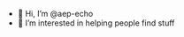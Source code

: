 - 👋 Hi, I’m @aep-echo
- 👀 I’m interested in helping people find stuff

<!---
aep-echo/aep-echo is a ✨ special ✨ repository because its `README.md` (this file) appears on your GitHub profile.
You can click the Preview link to take a look at your changes.
--->
